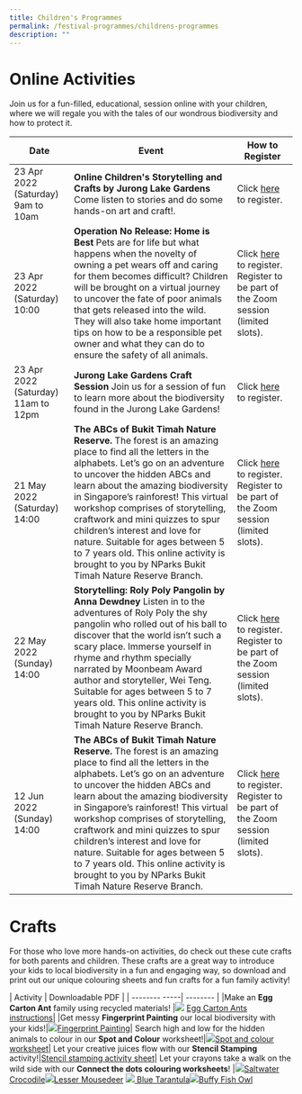 ```yaml
---
title: Children's Programmes
permalink: /festival-programmes/childrens-programmes
description: ""
---
```

# **Online Activities**

Join us for a fun-filled, educational, session online with your children, where we will regale you with the tales of our wondrous biodiversity and how to protect it.

| Date | Event | How to Register |
| -------- | -------- | -------- |
| 23 Apr 2022 (Saturday) 9am to 10am     | **Online Children's Storytelling and Crafts by Jurong Lake Gardens** Come listen to stories and do some hands-on art and craft!.    | Click [here](https://www.nparks.gov.sg/activities/events-and-workshops/2022/4/online-children's-storytelling-23-april-2022) to register.  | 
| 23 Apr 2022 (Saturday) 10:00     | **Operation No Release: Home is Best** Pets are for life but what happens when the novelty of owning a pet wears off and caring for them becomes difficult? Children will be brought on a virtual journey to uncover the fate of poor animals that gets released into the wild. They will also take home important tips on how to be a responsible pet owner and what they can do to ensure the safety of all animals.    | Click [here](https://form.gov.sg/614190e036562a0012def0fb) to register. Register to be part of the Zoom session (limited slots).     | 
| 23 Apr 2022 (Saturday) 11am to 12pm     | **Jurong Lake Gardens Craft Session** Join us for a session of fun to learn more about the biodiversity found in the Jurong Lake Gardens!    | Click [here](https://www.nparks.gov.sg/activities/events-and-workshops/2022/4/jurong-lake-gardens-craft-session-(flowers) ) to register.   |
21 May 2022 (Saturday) 14:00 | **The ABCs of Bukit Timah Nature Reserve.** The forest is an amazing place to find all the letters in the alphabets. Let’s go on an adventure to uncover the hidden ABCs and learn about the amazing biodiversity in Singapore’s rainforest! This virtual workshop comprises of storytelling, craftwork and mini quizzes to spur children’s interest and love for nature. Suitable for ages between 5 to 7 years old. This online activity is brought to you by NParks Bukit Timah Nature Reserve Branch. | Click [here](https://form.gov.sg/614190e036562a0012def0fb) to register. Register to be part of the Zoom session (limited slots).     |
| 22 May 2022 (Sunday) 14:00     | **Storytelling: Roly Poly Pangolin by Anna Dewdney** Listen in to the adventures of Roly Poly the shy pangolin who rolled out of his ball to discover that the world isn’t such a scary place. Immerse yourself in rhyme and rhythm specially narrated by Moonbeam Award author and storyteller, Wei Teng. Suitable for ages between 5 to 7 years old. This online activity is brought to you by NParks Bukit Timah Nature Reserve Branch.  | Click [here](https://form.gov.sg/614190e036562a0012def0fb) to register. Register to be part of the Zoom session (limited slots).     | 
12 Jun 2022 (Sunday) 14:00 | **The ABCs of Bukit Timah Nature Reserve.** The forest is an amazing place to find all the letters in the alphabets. Let’s go on an adventure to uncover the hidden ABCs and learn about the amazing biodiversity in Singapore’s rainforest! This virtual workshop comprises of storytelling, craftwork and mini quizzes to spur children’s interest and love for nature. Suitable for ages between 5 to 7 years old. This online activity is brought to you by NParks Bukit Timah Nature Reserve Branch. | Click [here](https://form.gov.sg/614190e036562a0012def0fb) to register. Register to be part of the Zoom session (limited slots).     |

# **Crafts**
For those who love more hands-on activities, do check out these cute crafts for both parents and children. These crafts are a great way to introduce your kids to local biodiversity in a fun and engaging way, so download and print out our unique colouring sheets and fun crafts for a fun family activity!



| Activity        | Downloadable PDF |
| -------- -----| -------- | 
|Make an **Egg Carton Ant** family using recycled materials! |![](/images/Crafts/eggcartonant.png) [Egg Carton Ants instructions](/files/Crafts/Egg%20Carton%20Ants%20new.pdf)|
|Get messy **Fingerprint Painting** our local biodiversity with your kids!|![](/images/Crafts/fingerprintpaint.png)[Fingerprint Painting](/files/Crafts/Fingerprint%20painting.pdf)|
Search high and low for the hidden animals to colour in our **Spot and Colour** worksheet!|![](/images/Crafts/spotandcolour.png)[Spot and colour worksheet](/files/Crafts/Spot%20and%20colour%20me.pdf)|
Let your creative juices flow with our **Stencil Stamping** activity!|[Stencil stamping activity sheet](/files/Crafts/Stencil%20stamping%20activity.pdf)|
Let your crayons take a walk on the wild side with our **Connect the dots colouring worksheets**! |![](/images/Crafts/crocodile.png)[Saltwater Crocodile](/files/Crafts/worksheet%20-%20saltwater%20croc.pdf)![](/images/Crafts/mousedeer.png)[Lesser Mousedeer](/files/Crafts/worksheet%20-%20lesser%20mousedeer.pdf) ![](/images/Crafts/tarantula.png)[     Blue Tarantula](/files/Crafts/worksheet%20-%20blue%20tarantula.pdf)![](/images/Crafts/owl.png)[Buffy Fish Owl](/files/Crafts/worksheet%20-%20buffy%20fish%20owl.pdf)